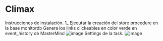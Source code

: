 # Climax
Instrucciones de instalación.
1_ Ejecutar la creación del store procedure en la base monitordb
Genera los links clickeables en color verde en event_history de MasterMind
![image](https://user-images.githubusercontent.com/11530132/132409221-0f8d48ae-e615-492b-b178-d806c71527d0.png)
Settings de la task.
![image](https://user-images.githubusercontent.com/11530132/132406081-0196722a-6baa-4b4b-98e2-c1993e38732d.png)

